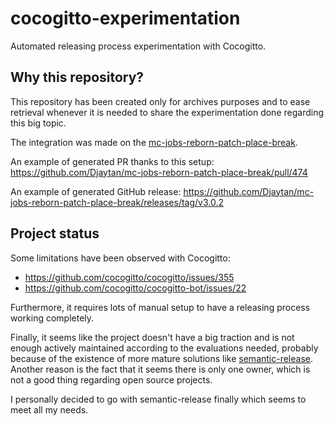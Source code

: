 # cocogitto-experimentation

Automated releasing process experimentation with Cocogitto.

## Why this repository?

This repository has been created only for archives purposes and to ease retrieval whenever it is
needed to share the experimentation done regarding this big topic.

The integration was made on
the [mc-jobs-reborn-patch-place-break](https://github.com/Djaytan/mc-jobs-reborn-patch-place-break/tree/c67b16ad54a3566b3385429c9e5affe1c01daee1).

An example of generated PR thanks to this
setup: https://github.com/Djaytan/mc-jobs-reborn-patch-place-break/pull/474

An example of generated GitHub
release: https://github.com/Djaytan/mc-jobs-reborn-patch-place-break/releases/tag/v3.0.2

## Project status

Some limitations have been observed with Cocogitto:

* https://github.com/cocogitto/cocogitto/issues/355
* https://github.com/cocogitto/cocogitto-bot/issues/22

Furthermore, it requires lots of manual setup to have a releasing process working
completely.

Finally, it seems like the project doesn't have a big traction and is not enough actively maintained
according to the evaluations needed, probably because of the existence of more mature solutions
like [semantic-release](https://semantic-release.gitbook.io/). Another reason is the fact that it
seems there is only one owner, which is not a good thing regarding open source projects.

I personally decided to go with semantic-release finally which seems to meet all my needs.
